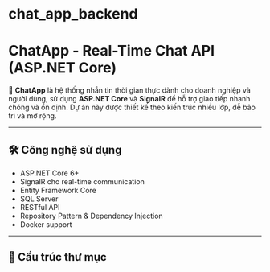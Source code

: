 # chat_app_backend
# ChatApp - Real-Time Chat API (ASP.NET Core)

🚀 **ChatApp** là hệ thống nhắn tin thời gian thực dành cho doanh nghiệp và người dùng, sử dụng **ASP.NET Core** và **SignalR** để hỗ trợ giao tiếp nhanh chóng và ổn định. Dự án này được thiết kế theo kiến trúc nhiều lớp, dễ bảo trì và mở rộng.

---

## 🛠 Công nghệ sử dụng

- ASP.NET Core 6+
- SignalR cho real-time communication
- Entity Framework Core
- SQL Server
- RESTful API
- Repository Pattern & Dependency Injection
- Docker support

---

## 📁 Cấu trúc thư mục
